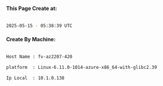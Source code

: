 
   
#### This Page Create at:

```bash

2025-05-15 - 05:38:39 UTC

```

#### Create By Machine:

```bash

Host Name : fv-az2207-420

platform  : Linux-6.11.0-1014-azure-x86_64-with-glibc2.39

Ip Local  : 10.1.0.138

```

